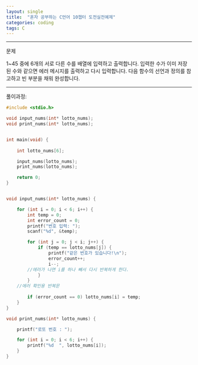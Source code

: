 ```yaml
---
layout: single
title:  "혼자 공부하는 C언어 10챕터 도전실전예제"
categories: coding
tags: C
---
```


<hr/>
문제

1~45 중에 6개의 서로 다른 수를 배열에 입력하고 출력합니다. 
입력한 수가 이미 저장된 수와 같으면 에러 메시지를 출력하고 다시 입력합니다. 
다음 함수의 선언과 정의를 참고하고 빈 부분을 채워 완성합니다.

<hr/>
풀이과정:

```c
#include <stdio.h>

void input_nums(int* lotto_nums);
void print_nums(int* lotto_nums);


int main(void) {
	
	int lotto_nums[6];

	input_nums(lotto_nums);
	print_nums(lotto_nums);

	return 0;
}


void input_nums(int* lotto_nums) {

	for (int i = 0; i < 6; i++) {
		int temp = 0;
		int error_count = 0;
		printf("번호 입력: ");
		scanf("%d", &temp);

		for (int j = 0; j < i; j++) {
			if (temp == lotto_nums[j]) {
				printf("같은 번호가 있습니다!\n");
				error_count++;
				i--;
        //에러가 나면 i를 하나 빼서 다시 반복하게 한다.
			}
		}
    //에러 확인용 반복문
		
		if (error_count == 0) lotto_nums[i] = temp;
	}
}

void print_nums(int* lotto_nums) {

	printf("로또 번호 : ");

	for (int i = 0; i < 6; i++) {
		printf("%d  ", lotto_nums[i]);
	}
}
```

